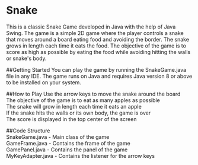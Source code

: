 # Snake

This is a classic Snake Game developed in Java with the help of Java Swing. The game is a simple 2D game where the player controls a snake that moves around a board eating food and avoiding the border. The snake grows in length each time it eats the food. The objective of the game is to score as high as possible by eating the food while avoiding hitting the walls or snake's body.

##Getting Started
You can play the game by running the SnakeGame.java file in any IDE. The game runs on Java and requires Java version 8 or above to be installed on your system.

##How to Play
Use the arrow keys to move the snake around the board
<br>The objective of the game is to eat as many apples as possible
<br>The snake will grow in length each time it eats an apple
<br>If the snake hits the walls or its own body, the game is over
<br>The score is displayed in the top center of the screen

##Code Structure
<br>SnakeGame.java - Main class of the game
<br>GameFrame.java - Contains the frame of the game
<br>GamePanel.java - Contains the panel of the game
<br>MyKeyAdapter.java - Contains the listener for the arrow keys
